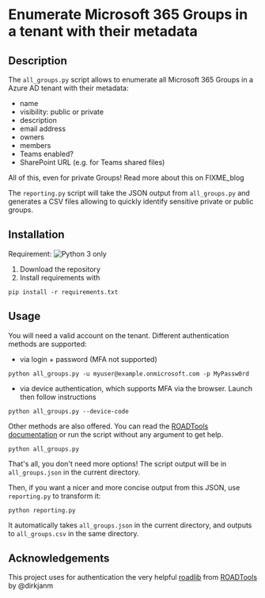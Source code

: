 # Enumerate Microsoft 365 Groups in a tenant with their metadata
## Description
The `all_groups.py` script allows to enumerate all Microsoft 365 Groups in a Azure AD tenant with their metadata:
* name
* visibility: public or private
* description
* email address
* owners
* members
* Teams enabled?
* SharePoint URL (e.g. for Teams shared files)

All of this, even for private Groups!
Read more about this on FIXME_blog

The `reporting.py` script will take the JSON output from `all_groups.py` and generates a CSV files allowing to quickly identify sensitive private or public groups.

## Installation
Requirement: ![Python 3 only](https://img.shields.io/badge/python-3.6+-blue.svg)

1. Download the repository
2. Install requirements with
```console
pip install -r requirements.txt
```

## Usage
You will need a valid account on the tenant. Different authentication methods are supported:
* via login + password (MFA not supported)
```console
python all_groups.py -u myuser@example.onmicrosoft.com -p MyPassw0rd
```

* via device authentication, which supports MFA via the browser. Launch then follow instructions
```console
python all_groups.py --device-code
```

Other methods are also offered. You can read the [ROADTools documentation](https://github.com/dirkjanm/ROADtools/wiki/Getting-started-with-ROADrecon#authentication) or run the script without any argument to get help.
```console
python all_groups.py
```

That's all, you don't need more options! The script output will be in `all_groups.json` in the current directory.

Then, if you want a nicer and more concise output from this JSON, use `reporting.py` to transform it:
```console
python reporting.py
```
It automatically takes `all_groups.json` in the current directory, and outputs to `all_groups.csv` in the same directory. 

## Acknowledgements
This project uses for authentication the very helpful [roadlib](https://pypi.org/project/roadlib/) from [ROADTools](https://github.com/dirkjanm/ROADtools) by @dirkjanm
